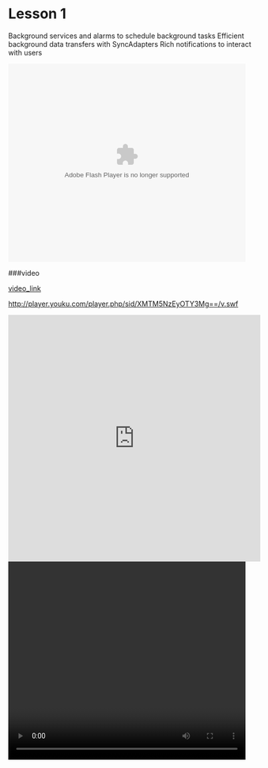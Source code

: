 # Lesson 1

Background services and alarms to schedule background tasks
Efficient background data transfers with SyncAdapters
Rich notifications to interact with users


<embed src="https://youtu.be/pNHDbyqRxlo" allowFullScreen="true" quality="high" width="480" height="400" align="middle" allowScriptAccess="always" type="application/x-shockwave-flash"></embed>


###video


[video_link](http://player.youku.com/player.php/sid/XMTM5NzEyOTY3Mg==/v.swf)


<script async class="speakerdeck-embed" data-id="c96ebfd513cf41ddba7d1f09a6029aca" data-ratio="1.33333333333333" src="//speakerdeck.com/assets/embed.js"></script>


http://player.youku.com/player.php/sid/XMTM5NzEyOTY3Mg==/v.swf


<iframe height=498 width=510 src="http://player.youku.com/embed/XMTM5NzEyOTY3Mg==" frameborder=0 allowfullscreen></iframe>


<video width="480" height="400" controls autoplay>
  <object data="movie.mp4" width="320" height="240">
    <embed width="320" height="240" src="http://player.youku.com/player.php/sid/XMTM5NzEyOTY3Mg==/v.swf">
  </object>
</video>